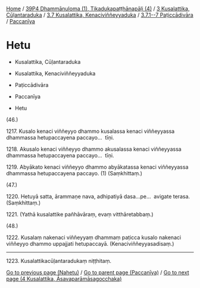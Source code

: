 
[Home](/) / [39P4 Dhammānuloma (1), Tikadukapaṭṭhānapāḷi (4)](../../../...md) / [3 Kusalattika, Cūḷantaraduka](../../...md) / [3.7 Kusalattika, Kenaciviññeyyaduka](../...md) / [3.7.1--7 Paṭiccādivāra](...md) / [Paccanīya](../39P4/3/3.7/3.7.1--7/Paccaniya.md)

# Hetu

* Kusalattika, Cūḷantaraduka

* Kusalattika, Kenaciviññeyyaduka

* Paṭiccādivāra

* Paccanīya

* Hetu

(46.)

1217\. Kusalo kenaci viññeyyo dhammo kusalassa kenaci viññeyyassa dhammassa hetupaccayena paccayo…  tīṇi.

1218\. Akusalo kenaci viññeyyo dhammo akusalassa kenaci viññeyyassa dhammassa hetupaccayena paccayo…  tīṇi.

1219\. Abyākato kenaci viññeyyo dhammo abyākatassa kenaci viññeyyassa dhammassa hetupaccayena paccayo. (1) (Saṃkhittaṃ.)

(47.)

1220\. Hetuyā satta, ārammaṇe nava, adhipatiyā dasa…pe…  avigate terasa. (Saṃkhittaṃ.)

1221\. (Yathā kusalattike pañhāvāraṃ, evaṃ vitthāretabbaṃ.)

(48.)

1222\. Kusalaṃ nakenaci viññeyyaṃ dhammaṃ paṭicca kusalo nakenaci viññeyyo dhammo uppajjati hetupaccayā. (Kenaciviññeyyasadisaṃ.)

---

1223\. Kusalattikacūḷantaradukaṃ niṭṭhitaṃ.



[Go to previous page (Nahetu)](Nahetu.md) / [Go to parent page (Paccanīya)](../39P4/3/3.7/3.7.1--7/Paccaniya.md) / [Go to next page (4 Kusalattika, Āsavaparāmāsagocchaka)](../../../../4.md)


